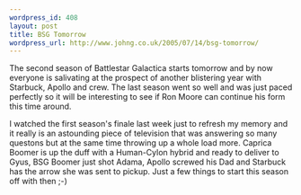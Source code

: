 ```yaml
--- 
wordpress_id: 408
layout: post
title: BSG Tomorrow
wordpress_url: http://www.johng.co.uk/2005/07/14/bsg-tomorrow/
---
```

The second season of Battlestar Galactica starts tomorrow and by now everyone is salivating at the prospect of another blistering year with Starbuck, Apollo and crew. The last season went so well and was just paced perfectly so it will be interesting to see if Ron Moore can continue his form this time around.

I watched the first season's finale last week just to refresh my memory and it really is an astounding piece of television that was answering so many questons but at the same time throwing up a whole load more. Caprica Boomer is up the duff with a Human-Cylon hybrid and ready to deliver to Gyus, BSG Boomer just shot Adama, Apollo screwed his Dad and Starbuck has the arrow she was sent to pickup. Just a few things to start this season off with then ;-)
